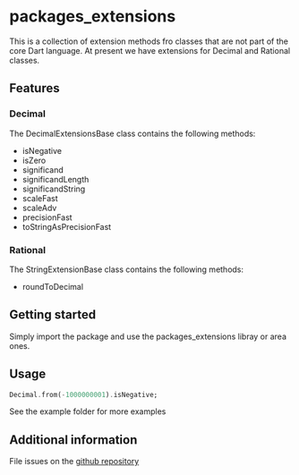 # packages_extensions

This is a collection of extension methods fro classes that are not part of the core Dart language.
At present we have extensions for Decimal and Rational classes.

## Features

### Decimal

The DecimalExtensionsBase class contains the following methods:

- isNegative
- isZero
- significand
- significandLength
- significandString
- scaleFast
- scaleAdv
- precisionFast
- toStringAsPrecisionFast

### Rational

The StringExtensionBase class contains the following methods:

- roundToDecimal

## Getting started

Simply import the package and use the packages_extensions libray or area ones.

## Usage

```dart
Decimal.from(-1000000001).isNegative;
```

See the example folder for more examples

## Additional information

File issues on the [github repository](https://github.com/giorgiofran/packages_extensions/issues)
